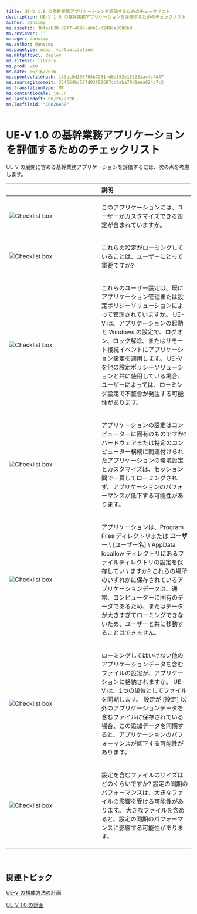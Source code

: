 ```yaml
---
title: UE-V 1.0 の基幹業務アプリケーションを評価するためのチェックリスト
description: UE-V 1.0 の基幹業務アプリケーションを評価するためのチェックリスト
author: dansimp
ms.assetid: 3bfaab30-59f7-4099-abb1-d248ce0086b8
ms.reviewer: ''
manager: dansimp
ms.author: dansimp
ms.pagetype: mdop, virtualization
ms.mktglfcycl: deploy
ms.sitesec: library
ms.prod: w10
ms.date: 06/16/2016
ms.openlocfilehash: 133bc5d195763b7281fd8d152e153231ac4c4d47
ms.sourcegitcommit: 354664bc527d93f80687cd2eba70d1eea024c7c3
ms.translationtype: MT
ms.contentlocale: ja-JP
ms.lasthandoff: 06/26/2020
ms.locfileid: "10826457"
---
```

# UE-V 1.0 の基幹業務アプリケーションを評価するためのチェックリスト


UE-V の展開に含める基幹業務アプリケーションを評価するには、次の点を考慮します。

<table>
<colgroup>
<col width="50%" />
<col width="50%" />
</colgroup>
<thead>
<tr class="header">
<th align="left"></th>
<th align="left">説明</th>
</tr>
</thead>
<tbody>
<tr class="odd">
<td align="left"><img src="images/checklistbox.gif" alt="Checklist box" /></td>
<td align="left"><p>このアプリケーションには、ユーザーがカスタマイズできる設定が含まれていますか。</p></td>
</tr>
<tr class="even">
<td align="left"><img src="images/checklistbox.gif" alt="Checklist box" /></td>
<td align="left"><p>これらの設定がローミングしていることは、ユーザーにとって重要ですか?</p></td>
</tr>
<tr class="odd">
<td align="left"><img src="images/checklistbox.gif" alt="Checklist box" /></td>
<td align="left"><p>これらのユーザー設定は、既にアプリケーション管理または設定ポリシーソリューションによって管理されていますか。 UE-V は、アプリケーションの起動と Windows の設定で、ログオン、ロック解除、またはリモート接続イベントにアプリケーション設定を適用します。 UE-V を他の設定ポリシーソリューションと共に使用している場合、ユーザーによっては、ローミング設定で不整合が発生する可能性があります。</p></td>
</tr>
<tr class="even">
<td align="left"><img src="images/checklistbox.gif" alt="Checklist box" /></td>
<td align="left"><p>アプリケーションの設定はコンピューターに固有のものですか? ハードウェアまたは特定のコンピューター構成に関連付けられたアプリケーションの環境設定とカスタマイズは、セッション間で一貫してローミングされず、アプリケーションのパフォーマンスが低下する可能性があります。</p></td>
</tr>
<tr class="odd">
<td align="left"><img src="images/checklistbox.gif" alt="Checklist box" /></td>
<td align="left"><p>アプリケーションは、Program Files ディレクトリまたは <strong> ユーザー </strong> \ [ユーザー名] \ AppData locallow ディレクトリにあるファイルディレクトリの設定を保存してい <strong> </strong>  \  <strong> </strong> ますか? これらの場所のいずれかに保存されているアプリケーションデータは、通常、コンピューターに固有のデータであるため、またはデータが大きすぎてローミングできないため、ユーザーと共に移動することはできません。</p></td>
</tr>
<tr class="even">
<td align="left"><img src="images/checklistbox.gif" alt="Checklist box" /></td>
<td align="left"><p>ローミングしてはいけない他のアプリケーションデータを含むファイルの設定が、アプリケーションに格納されますか。 UE-V は、1つの単位としてファイルを同期します。 設定が [設定] 以外のアプリケーションデータを含むファイルに保存されている場合、この追加データを同期すると、アプリケーションのパフォーマンスが低下する可能性があります。</p></td>
</tr>
<tr class="odd">
<td align="left"><img src="images/checklistbox.gif" alt="Checklist box" /></td>
<td align="left"><p>設定を含むファイルのサイズはどのくらいですか? 設定の同期のパフォーマンスは、大きなファイルの影響を受ける可能性があります。 大きなファイルを含めると、設定の同期のパフォーマンスに影響する可能性があります。</p></td>
</tr>
</tbody>
</table>

 

## 関連トピック


[UE-V の構成方法の計画](planning-for-ue-v-configuration-methods.md)

[UE-V 1.0 の計画](planning-for-ue-v-10.md)

 

 





